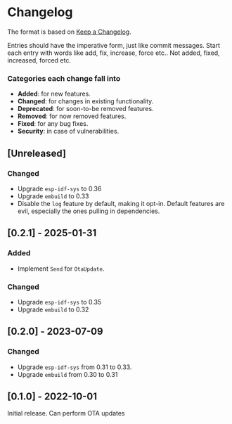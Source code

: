 # Changelog
The format is based on [Keep a Changelog](http://keepachangelog.com/en/1.0.0/).

Entries should have the imperative form, just like commit messages. Start each entry with words like
add, fix, increase, force etc.. Not added, fixed, increased, forced etc.

### Categories each change fall into

* **Added**: for new features.
* **Changed**: for changes in existing functionality.
* **Deprecated**: for soon-to-be removed features.
* **Removed**: for now removed features.
* **Fixed**: for any bug fixes.
* **Security**: in case of vulnerabilities.


## [Unreleased]
### Changed
- Upgrade `esp-idf-sys` to 0.36
- Upgrade `embuild` to 0.33
- Disable the `log` feature by default, making it opt-in. Default features are evil,
  especially the ones pulling in dependencies.


## [0.2.1] - 2025-01-31
### Added
- Implement `Send` for `OtaUpdate`.

### Changed
- Upgrade `esp-idf-sys` to 0.35
- Upgrade `embuild` to 0.32


## [0.2.0] - 2023-07-09
### Changed
- Upgrade `esp-idf-sys` from 0.31 to 0.33.
- Upgrade `embuild` from 0.30 to 0.31


## [0.1.0] - 2022-10-01
Initial release. Can perform OTA updates
